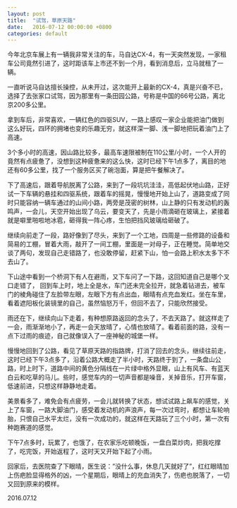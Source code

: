 ```yaml
---
layout: post
title:  "试驾，草原天路"
date:   2016-07-12 00:00:00 +0800
categories: default
---
```


今年北京车展上有一辆我非常关注的车，马自达CX-4，有一天突然发现，一家租车公司竟然引进了，这时距该车上市还不到一个月，看到消息后，立马就租了一辆。

一直听说马自达擅长操控，从未开过，这次能开上最新的CX-4，真是兴奋不已，选择了去张家口试驾，因为那里有一条田园公路，号称是中国的66号公路，离北京200多公里。

拿到车后，非常喜欢，一辆红色的四驱SUV，一路上感叹一家企业能把油门做到这么好玩，四环的拥堵也变的乐趣无穷，就这样深一脚、浅一脚地把玩着油门上了高速。

3个多小时的高速，因山路比较多，最高车速限被制在110公里/小时，一个人开的竟然有点疲惫了，没想到这种疲惫来的这么快，这时已经下午1点多了，离目的地还有60多公里，找了一个服务区买了碗泡面，算是把午餐解决了。

下了高速后，跟着导航脱离了公路，来到了一段坑坑洼洼，高低起伏地山路，正好试一下车辆的悬挂和四驱系统，跟着车的摇晃，慢慢地开始上山了，道路变成了同时只能容纳一辆车通过的山间小路，两旁是茂密的树林，山上静的只有发动机的轰鸣声，一会儿，天空开始出现了乌云，要变天了，先是小雨滴砸在玻璃上，紧接着就是噼里啪啦地冰雹，砸得我一阵心疼，生怕把挡风玻璃给砸破了。

继续向前走了一段，路好像到了尽头，来到了一个工地，四周是一些修路的设备和简易的工棚，冒着大雨，敲开了一间工棚，里面是一对母子，正在睡觉。简单地交谈了两句，发现自己走错路了，也没敢停留，赶紧下山，怕一会路上积水太多下不去山了。

下山途中看到一个桥洞下有人在避雨，又下车问了一下路，这回知道自己是哪个叉口走错了， 回到车上时，地上全是水，车门还未完全拉开，就急着钻进去，被车门的棱角碰住了左脸带左眼，左眼下方有点出血，眼晴有点充血发红。坐在车里，看着遮阳板化装镜里的自己，虽然恼怒万千，但回不去了，只能欣然接受。

雨还在下，继续向山下走着，有种想原路返回的念头了，不去天路了。就这样走了一会，雨渐渐地小了，再走一会天放晴了，心情也放晴了。看着前面的路，没有一点下过雨的痕迹，自己就像误入了一座神秘的城堡一样。

慢慢地回到了公路，看见了草原天路的指路牌，打消了回去的念头，继续往前走，这时已经下午3点多了，沿着公路大概走了半小时，天路终于到了，一条盘山公路，时上时下，道路中间的黄色分隔线在一片绿中格外显眼，山上有风车、有蓝天白云和吃草的马儿。些时，感觉车内的一切声音都是噪音，关掉音乐，打开车窗，低速前进，只想这样静静地走着。

美景看多了，难免会有点疲劳，一会儿就转换了状态，想试试路上飙车的感觉，关上了车窗，一路大脚油门，感受着发动机的声浪声，每一次过弯时，都想让车轮响胎，只恨自己水平太烂，没有一次成功的，就这样在天路玩了三个小时，第一次有种跑赛道的感觉。

下午7点多时，玩累了，也饿了，在农家乐吃顿晚饭，一盘白菜炒肉，把我吃撑了，吃完饭，开始返程了，这时天又开始下起了小雨。

回家后，去医院查了下眼晴，医生说：”没什么事，休息几天就好了”，红红眼晴加上伤疤脸显得格外的凶，一个星期后，眼晴上的充血消失了，伤疤也脱落了，一切又回到原来的模样。

2016.07.12